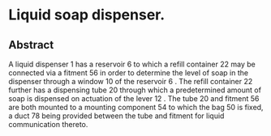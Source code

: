 # Liquid soap dispenser.

## Abstract
A liquid dispenser 1 has a reservoir 6 to which a refill container 22 may be connected via a fitment 56 in order to determine the level of soap in the dispenser through a window 10 of the reservoir 6 . The refill container 22 further has a dispensing tube 20 through which a predetermined amount of soap is dispensed on actuation of the lever 12 . The tube 20 and fitment 56 are both mounted to a mounting component 54 to which the bag 50 is fixed, a duct 78 being provided between the tube and fitment for liquid communication thereto.